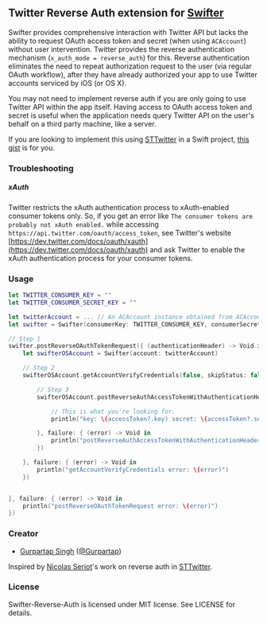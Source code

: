 ## Twitter Reverse Auth extension for [Swifter](https://github.com/mattdonnelly/Swifter)

Swifter provides comprehensive interaction with Twitter API but lacks the ability to request OAuth access token and secret (when using `ACAccount`) without user intervention. Twitter provides the reverse authentication mechanism (`x_auth_mode = reverse_auth`) for this. Reverse authentication eliminates the need to repeat authorization request to the user (via regular OAuth workflow), after they have already authorized your app to use Twitter accounts serviced by iOS (or OS X).

You may not need to implement reverse auth if you are only going to use Twitter API within the app itself. Having access to OAuth access token and secret is useful when the application needs query Twitter API on the user's behalf on a third party machine, like a server.

If you are looking to implement this using [STTwitter](https://github.com/nst/STTwitter) in a Swift project, [this gist](https://gist.github.com/Gurpartap/557660f1f3d09cbf420e) is for you.

### Troubleshooting

##### xAuth

Twitter restricts the xAuth authentication process to xAuth-enabled consumer tokens only. So, if you get an error like `The consumer tokens are probably not xAuth enabled.` while accessing `https://api.twitter.com/oauth/access_token`, see Twitter's website [https://dev.twitter.com/docs/oauth/xauth](https://dev.twitter.com/docs/oauth/xauth) and ask Twitter to enable the xAuth authentication process for your consumer tokens.

### Usage

```Swift
let TWITTER_CONSUMER_KEY = ""
let TWITTER_CONSUMER_SECRET_KEY = ""

let twitterAccount = ... // An ACAccount instance obtained from ACAccountStore.
let swifter = Swifter(consumerKey: TWITTER_CONSUMER_KEY, consumerSecret: TWITTER_CONSUMER_SECRET_KEY)

// Step 1
swifter.postReverseOAuthTokenRequest({ (authenticationHeader) -> Void in
    let swifterOSAccount = Swifter(account: twitterAccount)

    // Step 2
    swifterOSAccount.getAccountVerifyCredentials(false, skipStatus: false, success: { (myInfo) -> Void in

        // Step 3
        swifterOSAccount.postReverseAuthAccessTokenWithAuthenticationHeader(authenticationHeader, success: { (accessToken, response) -> Void in

        	// This is what you're looking for.
            println("key: \(accessToken?.key) secret: \(accessToken?.secret)")

        }, failure: { (error) -> Void in
            println("postReverseAuthAccessTokenWithAuthenticationHeader error: \(error)")
        })

    }, failure: { (error) -> Void in
        println("getAccountVerifyCredentials error: \(error)")
    })


}, failure: { (error) -> Void in
    println("postReverseOAuthTokenRequest error: \(error)")
})
```

### Creator

* [Gurpartap Singh](http://gurpartap.com/) ([@Gurpartap](http://twitter.com/Gurpartap))

Inspired by [Nicolas Seriot](https://github.com/nst)'s work on reverse auth in [STTwitter](https://github.com/nst/STTwitter).

### License

Swifter-Reverse-Auth is licensed under MIT license. See LICENSE for details.
